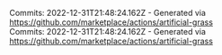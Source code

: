 Commits: 2022-12-31T21:48:24.162Z - Generated via https://github.com/marketplace/actions/artificial-grass
<br>
Commits: 2022-12-31T21:48:24.162Z - Generated via https://github.com/marketplace/actions/artificial-grass
<br>
